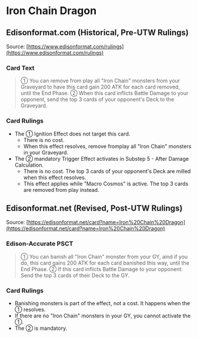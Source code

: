 # Iron Chain Dragon

## Edisonformat.com (Historical, Pre-UTW Rulings)

Source: [https://www.edisonformat.com/rulings](https://www.edisonformat.com/rulings)

### Card Text

> ① You can remove from play all "Iron Chain" monsters from your Graveyard to have this card gain 200 ATK for each card removed, until the End Phase. ② When this card inflicts Battle Damage to your opponent, send the top 3 cards of your opponent's Deck to the Graveyard.

### Card Rulings

*   The ① Ignition Effect does not target this card.
    *   There is no cost.
    *   When this effect resolves, remove fromplay all "Iron Chain" monsters in your Graveyard.
*   The ② mandatory Trigger Effect activates in Substep 5 - After Damage Calculation.
    *   There is no cost. The top 3 cards of your opponent's Deck are milled when this effect resolves.
    *   This effect applies while "Macro Cosmos" is active. The top 3 cards are removed from play instead.

## Edisonformat.net (Revised, Post-UTW Rulings)

Source: [https://edisonformat.net/card?name=Iron%20Chain%20Dragon](https://edisonformat.net/card?name=Iron%20Chain%20Dragon)

### Edison-Accurate PSCT

> ① You can banish all "Iron Chain" monster from your GY, aind if you do, this card gains 200 ATK for each card banished this way, until the End Phase.
> ② If this card inflicts Battle Damage to your opponent: Send the top 3 cards of their Deck to the GY.

### Card Rulings

*   Banishing monsters is part of the effect, not a cost. It happens when the ① resolves.
*   If there are no "Iron Chain" monsters in your GY, you cannot activate the ①.
*   The ② is mandatory.
            